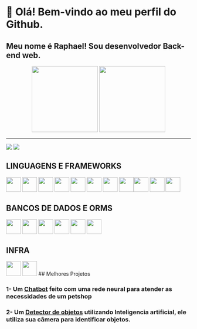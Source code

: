 # 👋 Olá! Bem-vindo ao meu perfil do Github.
## Meu nome é Raphael! Sou desenvolvedor Back-end web.

<div align="center">
  <a href="https://github.com/GabrielFeijo"></a>
  <img height="180em" src="https://github-readme-stats-sigma-five.vercel.app/api?username=raphaeltcf&show_icons=true&theme=tokyonight&include_all_commits=true&count_private=true"/>
  <img height="180em" src="https://github-readme-stats-sigma-five.vercel.app/api/top-langs/?username=raphaeltcf&layout=compact&theme=tokyonight"/>
</div>

*******
 <a href = "mailto:raphaeltcferreira@gmail.com"><img src="https://img.shields.io/badge/Gmail-D14836?style=for-the-badge&logo=gmail&logoColor=white" target="_blank"></a>
  <a href="https://www.linkedin.com/in/raphael-torres-cs/" target="_blank"><img src="https://img.shields.io/badge/LinkedIn-0077B5?style=for-the-badge&logo=linkedin&logoColor=white" target="_blank"></a>

## LINGUAGENS E FRAMEWORKS
<img src="https://icongr.am/devicon/python-original.svg?size=128&color=currentColor" width="40" height="40"/> <img src="https://icongr.am/devicon/django-original.svg?size=128&color=currentColor" width="40" height="40"/>
<img src="https://cdn.jsdelivr.net/gh/devicons/devicon@latest/icons/fastapi/fastapi-original-wordmark.svg" width="40" height="40"/>
<img src="https://icongr.am/devicon/javascript-original.svg?size=128&color=currentColor" width="40" height="40"/>
<img src="https://icongr.am/devicon/typescript-original.svg?size=128&color=currentColor" width="40" height="40"/>
<img src="https://icongr.am/devicon/nodejs-original.svg?size=128&color=currentColor" width="40" height="40"/>
<img src="https://cdn.jsdelivr.net/gh/devicons/devicon/icons/docker/docker-original.svg" width="40" height="40"/>
<img src="https://cdn.jsdelivr.net/gh/devicons/devicon/icons/nodejs/nodejs-original.svg" width="40" height="40"/><img src="https://cdn.jsdelivr.net/gh/devicons/devicon/icons/mysql/mysql-original-wordmark.svg" width="40" height="40"/>
<img src="https://cdn.jsdelivr.net/gh/devicons/devicon/icons/typescript/typescript-plain.svg" width="40" height="40"/>
<img src="https://cdn.jsdelivr.net/gh/devicons/devicon/icons/nestjs/nestjs-plain.svg" width="40" height="40"/>

## BANCOS DE DADOS E ORMS
<img src="https://icongr.am/devicon/mongodb-original.svg?size=128&color=currentColor" width="40" height="40"/> <img src="https://icongr.am/devicon/mysql-original.svg?size=128&color=currentColor" width="40" height="40"/>
<img src="https://icongr.am/devicon/oracle-original.svg?size=128&color=currentColor" width="40" height="40"/>
<img src="https://icongr.am/devicon/postgresql-original.svg?size=128&color=currentColor" width="40" height="40"/>
<img src="https://icongr.am/devicon/redis-original.svg?size=128&color=currentColor" width="40" height="40"/>
<img src="https://icongr.am/devicon/sequelize-original.svg?size=128&color=currentColor" width="40" height="40"/>

## INFRA
<img src="https://icongr.am/devicon/docker-original.svg?size=128&color=currentColor" width="40" height="40"/>


<img src="" width="40" height="40"/>
## Melhores Projetos

### 1- Um [Chatbot](https://github.com/raphaeltcf/Chatbot) feito com uma rede neural para atender as necessidades de um petshop
### 2- Um [Detector de objetos](https://github.com/raphaeltcf/detects-objects-with-IA) utilizando Inteligencia artificial, ele utiliza sua câmera para identificar objetos.
